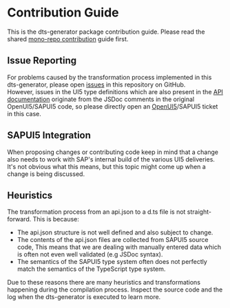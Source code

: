 # Contribution Guide

This is the dts-generator package contribution guide.
Please read the shared [mono-repo contribution](../../CONTRIBUTING.md) guide first.

## Issue Reporting

For problems caused by the transformation process implemented in this dts-generator, please open [issues](https://github.com/UI5/typescript/issues) in this repository on GitHub.<br>
However, issues in the UI5 type definitions which are also present in the [API documentation](https://ui5.sap.com/#/api) originate from the JSDoc comments in the original OpenUI5/SAPUI5 code, so please directly open an [OpenUI5](https://github.com/UI5/openui5/issues)/SAPUI5 ticket in this case.

## SAPUI5 Integration

When proposing changes or contributing code keep in mind that a change also needs to work with SAP's internal build of the various UI5 deliveries. It's not obvious what this means, but this topic might come up when a change is being discussed.

## Heuristics

The transformation process from an api.json to a d.ts file is not straight-forward.
This is because:

- The api.json structure is not well defined and also subject to change.
- The contents of the api.json files are collected from SAPUI5 source code, This means that we are dealing
  with manually entered data which is often not even well validated (e.g JSDoc syntax).
- The semantics of the SAPUI5 type system often does not perfectly match the semantics of the TypeScript type system.

Due to these reasons there are many heuristics and transformations happening during the compilation process.
Inspect the source code and the log when the dts-generator is executed to learn more.
